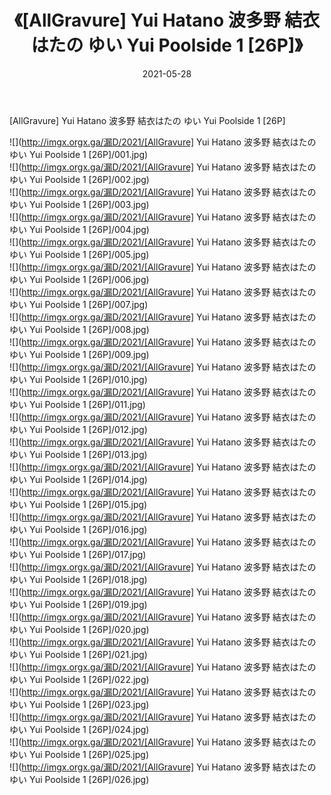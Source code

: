 ﻿---
layout: post
title:  《[AllGravure] Yui Hatano 波多野 結衣はたの ゆい Yui Poolside 1 [26P]》
date:   2021-05-28
img: http://imgx.orgx.ga/漏D/2021/[AllGravure] Yui Hatano 波多野 結衣はたの ゆい Yui Poolside 1 [26P]/000.jpg
categories: [美女, 清纯, 唯美]
---

[AllGravure] Yui Hatano 波多野 結衣はたの ゆい Yui Poolside 1 [26P]

  ![](http://imgx.orgx.ga/漏D/2021/[AllGravure] Yui Hatano 波多野 結衣はたの ゆい Yui Poolside 1 [26P]/001.jpg) <br> ![](http://imgx.orgx.ga/漏D/2021/[AllGravure] Yui Hatano 波多野 結衣はたの ゆい Yui Poolside 1 [26P]/002.jpg) <br> ![](http://imgx.orgx.ga/漏D/2021/[AllGravure] Yui Hatano 波多野 結衣はたの ゆい Yui Poolside 1 [26P]/003.jpg) <br> ![](http://imgx.orgx.ga/漏D/2021/[AllGravure] Yui Hatano 波多野 結衣はたの ゆい Yui Poolside 1 [26P]/004.jpg) <br> ![](http://imgx.orgx.ga/漏D/2021/[AllGravure] Yui Hatano 波多野 結衣はたの ゆい Yui Poolside 1 [26P]/005.jpg) <br> ![](http://imgx.orgx.ga/漏D/2021/[AllGravure] Yui Hatano 波多野 結衣はたの ゆい Yui Poolside 1 [26P]/006.jpg) <br> ![](http://imgx.orgx.ga/漏D/2021/[AllGravure] Yui Hatano 波多野 結衣はたの ゆい Yui Poolside 1 [26P]/007.jpg) <br> ![](http://imgx.orgx.ga/漏D/2021/[AllGravure] Yui Hatano 波多野 結衣はたの ゆい Yui Poolside 1 [26P]/008.jpg) <br> ![](http://imgx.orgx.ga/漏D/2021/[AllGravure] Yui Hatano 波多野 結衣はたの ゆい Yui Poolside 1 [26P]/009.jpg) <br> ![](http://imgx.orgx.ga/漏D/2021/[AllGravure] Yui Hatano 波多野 結衣はたの ゆい Yui Poolside 1 [26P]/010.jpg) <br> ![](http://imgx.orgx.ga/漏D/2021/[AllGravure] Yui Hatano 波多野 結衣はたの ゆい Yui Poolside 1 [26P]/011.jpg) <br> ![](http://imgx.orgx.ga/漏D/2021/[AllGravure] Yui Hatano 波多野 結衣はたの ゆい Yui Poolside 1 [26P]/012.jpg) <br> ![](http://imgx.orgx.ga/漏D/2021/[AllGravure] Yui Hatano 波多野 結衣はたの ゆい Yui Poolside 1 [26P]/013.jpg) <br> ![](http://imgx.orgx.ga/漏D/2021/[AllGravure] Yui Hatano 波多野 結衣はたの ゆい Yui Poolside 1 [26P]/014.jpg) <br> ![](http://imgx.orgx.ga/漏D/2021/[AllGravure] Yui Hatano 波多野 結衣はたの ゆい Yui Poolside 1 [26P]/015.jpg) <br> ![](http://imgx.orgx.ga/漏D/2021/[AllGravure] Yui Hatano 波多野 結衣はたの ゆい Yui Poolside 1 [26P]/016.jpg) <br> ![](http://imgx.orgx.ga/漏D/2021/[AllGravure] Yui Hatano 波多野 結衣はたの ゆい Yui Poolside 1 [26P]/017.jpg) <br> ![](http://imgx.orgx.ga/漏D/2021/[AllGravure] Yui Hatano 波多野 結衣はたの ゆい Yui Poolside 1 [26P]/018.jpg) <br> ![](http://imgx.orgx.ga/漏D/2021/[AllGravure] Yui Hatano 波多野 結衣はたの ゆい Yui Poolside 1 [26P]/019.jpg) <br> ![](http://imgx.orgx.ga/漏D/2021/[AllGravure] Yui Hatano 波多野 結衣はたの ゆい Yui Poolside 1 [26P]/020.jpg) <br> ![](http://imgx.orgx.ga/漏D/2021/[AllGravure] Yui Hatano 波多野 結衣はたの ゆい Yui Poolside 1 [26P]/021.jpg) <br> ![](http://imgx.orgx.ga/漏D/2021/[AllGravure] Yui Hatano 波多野 結衣はたの ゆい Yui Poolside 1 [26P]/022.jpg) <br> ![](http://imgx.orgx.ga/漏D/2021/[AllGravure] Yui Hatano 波多野 結衣はたの ゆい Yui Poolside 1 [26P]/023.jpg) <br> ![](http://imgx.orgx.ga/漏D/2021/[AllGravure] Yui Hatano 波多野 結衣はたの ゆい Yui Poolside 1 [26P]/024.jpg) <br> ![](http://imgx.orgx.ga/漏D/2021/[AllGravure] Yui Hatano 波多野 結衣はたの ゆい Yui Poolside 1 [26P]/025.jpg) <br> ![](http://imgx.orgx.ga/漏D/2021/[AllGravure] Yui Hatano 波多野 結衣はたの ゆい Yui Poolside 1 [26P]/026.jpg) <br>